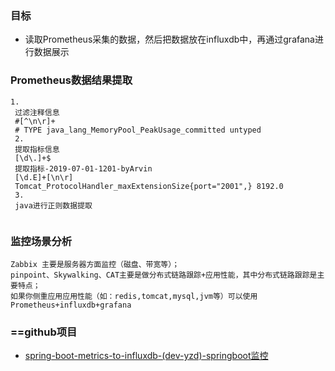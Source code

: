 ### 目标
- 读取Prometheus采集的数据，然后把数据放在influxdb中，再通过grafana进行数据展示

### Prometheus数据结果提取
```
1.
 过滤注释信息
 #[^\n\r]+
 # TYPE java_lang_MemoryPool_PeakUsage_committed untyped
 2.
 提取指标信息
 [\d\.]+$
 提取指标-2019-07-01-1201-byArvin
 [\d.E]+[\n\r]
 Tomcat_ProtocolHandler_maxExtensionSize{port="2001",} 8192.0
 3.
 java进行正则数据提取
 
```

### 监控场景分析
```
Zabbix 主要是服务器方面监控（磁盘、带宽等）；
pinpoint、Skywalking、CAT主要是做分布式链路跟踪+应用性能，其中分布式链路跟踪是主要特点；
如果你侧重应用应用性能（如：redis,tomcat,mysql,jvm等）可以使用Prometheus+influxdb+grafana
```
### ==github项目
- [spring-boot-metrics-to-influxdb-(dev-yzd)-springboot监控](https://github.com/yaozd/spring-boot-metrics-to-influxdb.git)
